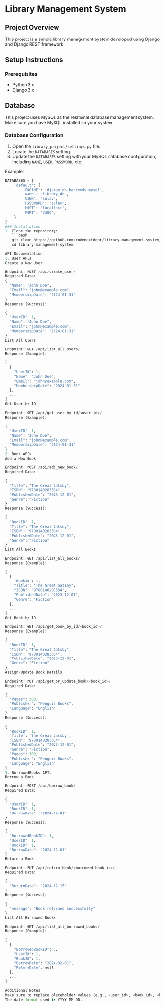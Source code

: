 # Library Management System

## Project Overview
This project is a simple library management system developed using Django and Django REST framework.

## Setup Instructions

### Prerequisites
- Python 3.x
- Django 3.x
## Database
This project uses MySQL as the relational database management system. Make sure you have MySQL installed on your system.

### Database Configuration
1. Open the `library_project/settings.py` file.
2. Locate the `DATABASES` setting.
3. Update the `DATABASES` setting with your MySQL database configuration, including `NAME`, `USER`, `PASSWORD`, etc.

Example:
```python
DATABASES = {
    'default': {
        'ENGINE': 'django.db.backends.mysql',
        'NAME': 'library_db',
        'USER': 'sulav',
        'PASSWORD': 'sulav',
        'HOST': 'localhost',
        'PORT': '3306',
    }   
}
### Installation
1. Clone the repository:
   ```bash
   git clone https://github.com/codenextdoor/library-management-system/
   cd library-management-system

API Documentation
1. User APIs
Create a New User

Endpoint: POST /api/create_user/
Required Data:
{
  "Name": "John Doe",
  "Email": "john@example.com",
  "MembershipDate": "2024-01-31"
}
Response (Success):

{
  "UserID": 1,
  "Name": "John Doe",
  "Email": "john@example.com",
  "MembershipDate": "2024-01-31"
}
List All Users

Endpoint: GET /api/list_all_users/
Response (Example):

[
  {
    "UserID": 1,
    "Name": "John Doe",
    "Email": "john@example.com",
    "MembershipDate": "2024-01-31"
  },
  ...
]
Get User by ID

Endpoint: GET /api/get_user_by_id/<user_id>/
Response (Example):

{
  "UserID": 1,
  "Name": "John Doe",
  "Email": "john@example.com",
  "MembershipDate": "2024-01-31"
}
2. Book APIs
Add a New Book

Endpoint: POST /api/add_new_book/
Required Data:

{
  "Title": "The Great Gatsby",
  "ISBN": "9780140283334",
  "PublishedDate": "2023-12-01",
  "Genre": "Fiction"
}
Response (Success):

{
  "BookID": 1,
  "Title": "The Great Gatsby",
  "ISBN": "9780140283334",
  "PublishedDate": "2023-12-01",
  "Genre": "Fiction"
}
List All Books

Endpoint: GET /api/list_all_books/
Response (Example):

[
  {
    "BookID": 1,
    "Title": "The Great Gatsby",
    "ISBN": "9780140283334",
    "PublishedDate": "2023-12-01",
    "Genre": "Fiction"
  },
  ...
]
Get Book by ID

Endpoint: GET /api/get_book_by_id/<book_id>/
Response (Example):

{
  "BookID": 1,
  "Title": "The Great Gatsby",
  "ISBN": "9780140283334",
  "PublishedDate": "2023-12-01",
  "Genre": "Fiction"
}
Assign/Update Book Details

Endpoint: PUT /api/get_or_update_book/<book_id>/
Required Data:

{
  "Pages": 300,
  "Publisher": "Penguin Books",
  "Language": "English"
}
Response (Success):

{
  "BookID": 1,
  "Title": "The Great Gatsby",
  "ISBN": "9780140283334",
  "PublishedDate": "2023-12-01",
  "Genre": "Fiction",
  "Pages": 300,
  "Publisher": "Penguin Books",
  "Language": "English"
}
3. BorrowedBooks APIs
Borrow a Book

Endpoint: POST /api/borrow_book/
Required Data:

{
  "UserID": 1,
  "BookID": 1,
  "BorrowDate": "2024-02-01"
}
Response (Success):

{
  "BorrowedBookID": 1,
  "UserID": 1,
  "BookID": 1,
  "BorrowDate": "2024-02-01"
}
Return a Book

Endpoint: PUT /api/return_book/<borrowed_book_id>/
Required Data:

{
  "ReturnDate": "2024-02-15"
}
Response (Success):

{
  "message": "Book returned successfully"
}
List All Borrowed Books

Endpoint: GET /api/list_all_borrowed_books/
Response (Example):

[
  {
    "BorrowedBookID": 1,
    "UserID": 1,
    "BookID": 1,
    "BorrowDate": "2024-02-01",
    "ReturnDate": null
  },
  ...
]

Additional Notes
Make sure to replace placeholder values (e.g., <user_id>, <book_id>, <borrowed_book_id>) with actual values.
The date format used is YYYY-MM-DD.
